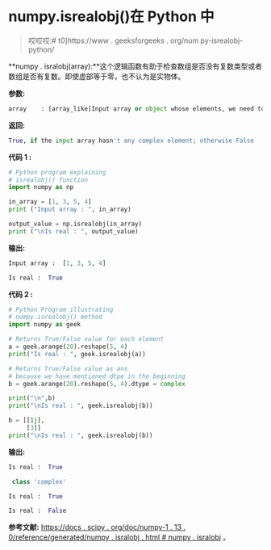 # numpy.isrealobj()在 Python 中

> 哎哎哎:# t0]https://www . geeksforgeeks . org/num py-isrealobj-python/

**numpy . isralobj(array):**这个逻辑函数有助于检查数组是否没有复数类型或者数组是否有复数。即使虚部等于零，也不认为是实物体。

**参数:**

```py
array    : [array_like]Input array or object whose elements, we need to test.

```

**返回:**

```py
True, if the input array hasn't any complex element; otherwise False 

```

**代码 1 :**

```py
# Python program explaining
# isrealobj() function
import numpy as np

in_array = [1, 3, 5, 4]
print ("Input array : ", in_array)

output_value = np.isrealobj(in_array)
print ("\nIs real : ", output_value)
```

**输出:**

```py
Input array :  [1, 3, 5, 4]

Is real :  True

```

**代码 2 :**

```py
# Python Program illustrating
# numpy.isrealobj() method   
import numpy as geek 

# Returns True/False value for each element 
a = geek.arange(20).reshape(5, 4)
print("Is real : ", geek.isrealobj(a))

# Returns True/False value as ans 
# because we have mentioned dtpe in the beginning
b = geek.arange(20).reshape(5, 4).dtype = complex

print("\n",b)
print("\nIs real : ", geek.isrealobj(b))

b = [[1j], 
     [3]]
print("\nIs real : ", geek.isrealobj(b))
```

**输出:**

```py
Is real :  True

 class 'complex'

Is real :  True

Is real :  False
```

**参考文献:**
[https://docs . scipy . org/doc/numpy-1 . 13 . 0/reference/generated/numpy . isralobj . html # numpy . isralobj](https://docs.scipy.org/doc/numpy-1.13.0/reference/generated/numpy.isrealobj.html#numpy.isrealobj)
。